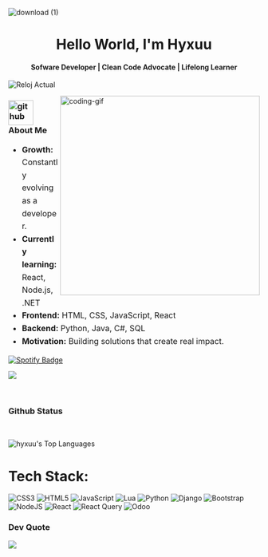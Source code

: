 ![download (1)](https://github.com/user-attachments/assets/2c23393e-2a8f-4506-93f2-336a21867615)


</h1>
<h1 align="center">Hello World, I'm Hyxuu</h1>

<h4 align="center">Sofware Developer | Clean Code Advocate | Lifelong Learner</h4>

![Reloj Actual](https://my-github-widget.onrender.com/api/clock?timezone=America/Guayaquil)

    
<!--VIEWS / WEBSITE: https://github.com/antonkomarev/github-profile-views-counter -->
<img align="right" alt="coding-gif" width="400" src="https://media3.giphy.com/media/v1.Y2lkPTc5MGI3NjExajlsb2pudXduMGtsNWF2czl4ajN4MG15dTc0M2k4MmRvbW14c2hlNiZlcD12MV9pbnRlcm5hbF9naWZfYnlfaWQmY3Q9Zw/kjETcOXKdbYLS/giphy.gif" width="500">



<h3 align="left">
  <img width="50" height="50" src="https://img.icons8.com/ios-glyphs/30/FFFFFF/github.png" alt="github"/>
  About Me
</h3>


<div align="left" style="line-height: 1.6; font-size: 16px;">
  <ul>
    <li><strong>Growth:</strong> Constantly evolving as a developer.</li>
    <li><strong>Currently learning:</strong> React, Node.js, .NET</li>
    <li><strong>Frontend:</strong> HTML, CSS, JavaScript, React</li>
    <li><strong>Backend:</strong> Python, Java, C#, SQL</li>
    <li><strong>Motivation:</strong> Building solutions that create real impact.</li>
  </ul>
</div>


  
 
<a href="https://open.spotify.com/user/31cwi2k36foupif47cmpzmq2b3cm?si=7726e528da5b45fc" target="_blank">
  <img src="https://img.shields.io/badge/Spotify-1CAC78?style=for-the-badge&logo=spotify&logoColor=ECEFF4" alt="Spotify Badge"></a>

![](https://komarev.com/ghpvc/?username=hyxuu&style=for-the-badge)
   
  

</div></h4>

</div>
<br/>



<h3 align="left">Github Status</h3>
<br>
<div align="left">
 
![hyxuu's Top Languages](https://github-readme-stats.vercel.app/api/top-langs/?username=hyxuu&theme=tokyonight&show_icons=true&hide_border=false&layout=compact)

# Tech Stack:
![CSS3](https://img.shields.io/badge/css3-%231572B6.svg?style=for-the-badge&logo=css3&logoColor=white) ![HTML5](https://img.shields.io/badge/html5-%23E34F26.svg?style=for-the-badge&logo=html5&logoColor=white) ![JavaScript](https://img.shields.io/badge/javascript-%23323330.svg?style=for-the-badge&logo=javascript&logoColor=%23F7DF1E) ![Lua](https://img.shields.io/badge/lua-%232C2D72.svg?style=for-the-badge&logo=lua&logoColor=white) ![Python](https://img.shields.io/badge/python-3670A0?style=for-the-badge&logo=python&logoColor=ffdd54) 
![Django](https://img.shields.io/badge/django-%23092E20.svg?style=for-the-badge&logo=django&logoColor=white) ![Bootstrap](https://img.shields.io/badge/bootstrap-%238511FA.svg?style=for-the-badge&logo=bootstrap&logoColor=white) ![NodeJS](https://img.shields.io/badge/node.js-6DA55F?style=for-the-badge&logo=node.js&logoColor=white) ![React](https://img.shields.io/badge/react-%2320232a.svg?style=for-the-badge&logo=react&logoColor=%2361DAFB) ![React Query](https://img.shields.io/badge/-React%20Query-FF4154?style=for-the-badge&logo=react%20query&logoColor=white) ![Odoo](https://img.shields.io/badge/Odoo-7C75C3?style=for-the-badge&logo=odoo&logoColor=white)

### Dev Quote
![](https://quotes-github-readme.vercel.app/api?type=horizontal&theme=tokyonight)


<!-- Proudly created with GPRM ( https://gprm.itsvg.in ) -->
